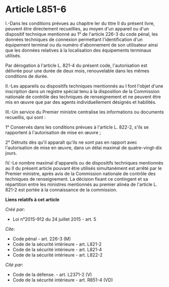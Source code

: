 # Article L851-6

I.-Dans les conditions prévues au chapitre Ier du titre II du présent livre, peuvent être directement recueillies, au moyen
d'un appareil ou d'un dispositif technique mentionné au 1° de l'article 226-3 du code pénal, les données techniques de
connexion permettant l'identification d'un équipement terminal ou du numéro d'abonnement de son utilisateur ainsi que les
données relatives à la localisation des équipements terminaux utilisés. 

Par dérogation à l'article L. 821-4 du présent code, l'autorisation est délivrée pour une durée de deux mois, renouvelable
dans les mêmes conditions de durée. 

II.-Les appareils ou dispositifs techniques mentionnés au I font l'objet d'une inscription dans un registre spécial tenu à la
disposition de la Commission nationale de contrôle des techniques de renseignement et ne peuvent être mis en œuvre que par
des agents individuellement désignés et habilités. 

III.-Un service du Premier ministre centralise les informations ou documents recueillis, qui sont : 

1° Conservés dans les conditions prévues à l'article L. 822-2, s'ils se rapportent à l'autorisation de mise en œuvre ; 

2° Détruits dès qu'il apparaît qu'ils ne sont pas en rapport avec l'autorisation de mise en œuvre, dans un délai maximal de
quatre-vingt-dix jours. 

IV.-Le nombre maximal d'appareils ou de dispositifs techniques mentionnés au II du présent article pouvant être utilisés
simultanément est arrêté par le Premier ministre, après avis de la Commission nationale de contrôle des techniques de
renseignement. La décision fixant ce contingent et sa répartition entre les ministres mentionnés au premier alinéa de
l'article L. 821-2 est portée à la connaissance de la commission.

**Liens relatifs à cet article**

_Créé par_:

  - Loi n°2015-912 du 24 juillet 2015 - art. 5

_Cite_:

  - Code pénal - art. 226-3 (M)
  - Code de la sécurité intérieure - art. L821-2
  - Code de la sécurité intérieure - art. L821-4
  - Code de la sécurité intérieure - art. L822-2

_Cité par_:

  - Code de la défense. - art. L2371-2 (V)
  - Code de la sécurité intérieure - art. R851-4 (VD)
